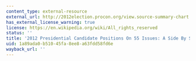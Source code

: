 ```yaml
---
content_type: external-resource
external_url: http://2012election.procon.org/view.source-summary-chart.php
has_external_license_warning: true
license: https://en.wikipedia.org/wiki/All_rights_reserved
status: ''
title: '2012 Presidential Candidate Positions On 55 Issues: A Side By Side Comparison'
uid: 1a89ada0-b510-45fa-8ee8-a63fdd58fd6e
wayback_url: ''
---
```


